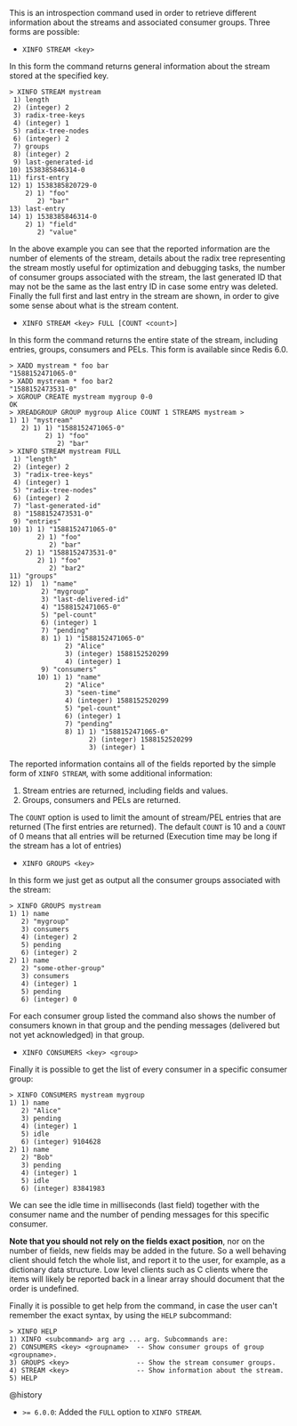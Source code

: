 This is an introspection command used in order to retrieve different information
about the streams and associated consumer groups. Three forms are possible:

* `XINFO STREAM <key>`

In this form the command returns general information about the stream stored
at the specified key.

```
> XINFO STREAM mystream
 1) length
 2) (integer) 2
 3) radix-tree-keys
 4) (integer) 1
 5) radix-tree-nodes
 6) (integer) 2
 7) groups
 8) (integer) 2
 9) last-generated-id
10) 1538385846314-0
11) first-entry
12) 1) 1538385820729-0
    2) 1) "foo"
       2) "bar"
13) last-entry
14) 1) 1538385846314-0
    2) 1) "field"
       2) "value"
```

In the above example you can see that the reported information are the number
of elements of the stream, details about the radix tree representing the
stream mostly useful for optimization and debugging tasks, the number of
consumer groups associated with the stream, the last generated ID that may
not be the same as the last entry ID in case some entry was deleted. Finally
the full first and last entry in the stream are shown, in order to give some
sense about what is the stream content.

* `XINFO STREAM <key> FULL [COUNT <count>]`

In this form the command returns the entire state of the stream, including
entries, groups, consumers and PELs. This form is available since Redis 6.0.

```
> XADD mystream * foo bar
"1588152471065-0"
> XADD mystream * foo bar2
"1588152473531-0"
> XGROUP CREATE mystream mygroup 0-0
OK
> XREADGROUP GROUP mygroup Alice COUNT 1 STREAMS mystream >
1) 1) "mystream"
   2) 1) 1) "1588152471065-0"
         2) 1) "foo"
            2) "bar"
> XINFO STREAM mystream FULL
 1) "length"
 2) (integer) 2
 3) "radix-tree-keys"
 4) (integer) 1
 5) "radix-tree-nodes"
 6) (integer) 2
 7) "last-generated-id"
 8) "1588152473531-0"
 9) "entries"
10) 1) 1) "1588152471065-0"
       2) 1) "foo"
          2) "bar"
    2) 1) "1588152473531-0"
       2) 1) "foo"
          2) "bar2"
11) "groups"
12) 1)  1) "name"
        2) "mygroup"
        3) "last-delivered-id"
        4) "1588152471065-0"
        5) "pel-count"
        6) (integer) 1
        7) "pending"
        8) 1) 1) "1588152471065-0"
              2) "Alice"
              3) (integer) 1588152520299
              4) (integer) 1
        9) "consumers"
       10) 1) 1) "name"
              2) "Alice"
              3) "seen-time"
              4) (integer) 1588152520299
              5) "pel-count"
              6) (integer) 1
              7) "pending"
              8) 1) 1) "1588152471065-0"
                    2) (integer) 1588152520299
                    3) (integer) 1
```

The reported information contains all of the fields reported by the simple
form of `XINFO STREAM`, with some additional information:

1. Stream entries are returned, including fields and values.
2. Groups, consumers and PELs are returned.

The `COUNT` option is used to limit the amount of stream/PEL entries that are
returned (The first <count> entries are returned). The default `COUNT` is 10 and
a `COUNT` of 0 means that all entries will be returned (Execution time may be
long if the stream has a lot of entries)

* `XINFO GROUPS <key>`

In this form we just get as output all the consumer groups associated with the
stream:

```
> XINFO GROUPS mystream
1) 1) name
   2) "mygroup"
   3) consumers
   4) (integer) 2
   5) pending
   6) (integer) 2
2) 1) name
   2) "some-other-group"
   3) consumers
   4) (integer) 1
   5) pending
   6) (integer) 0
```

For each consumer group listed the command also shows the number of consumers
known in that group and the pending messages (delivered but not yet acknowledged)
in that group.

* `XINFO CONSUMERS <key> <group>`

Finally it is possible to get the list of every consumer in a specific consumer
group:

```
> XINFO CONSUMERS mystream mygroup
1) 1) name
   2) "Alice"
   3) pending
   4) (integer) 1
   5) idle
   6) (integer) 9104628
2) 1) name
   2) "Bob"
   3) pending
   4) (integer) 1
   5) idle
   6) (integer) 83841983
```

We can see the idle time in milliseconds (last field) together with the
consumer name and the number of pending messages for this specific
consumer.

**Note that you should not rely on the fields exact position**, nor on the
number of fields, new fields may be added in the future. So a well behaving
client should fetch the whole list, and report it to the user, for example,
as a dictionary data structure. Low level clients such as C clients where
the items will likely be reported back in a linear array should document
that the order is undefined.

Finally it is possible to get help from the command, in case the user can't
remember the exact syntax, by using the `HELP` subcommand:

```
> XINFO HELP
1) XINFO <subcommand> arg arg ... arg. Subcommands are:
2) CONSUMERS <key> <groupname>  -- Show consumer groups of group <groupname>.
3) GROUPS <key>                 -- Show the stream consumer groups.
4) STREAM <key>                 -- Show information about the stream.
5) HELP
```

@history

* `>= 6.0.0`: Added the `FULL` option to `XINFO STREAM`.

